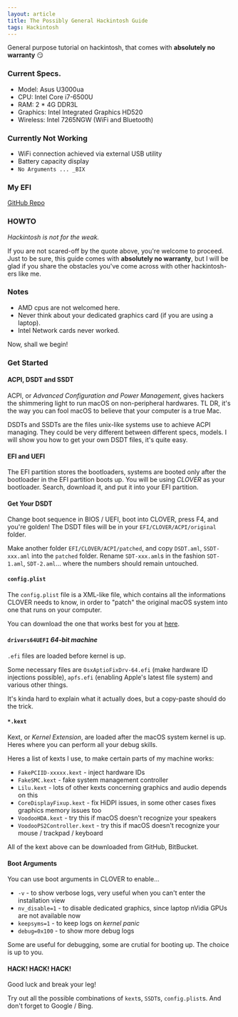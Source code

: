 ```yaml
---
layout: article
title: The Possibly General Hackintosh Guide
tags: Hackintosh
---
```


General purpose tutorial on hackintosh, that comes with **absolutely no
warranty** :smirk:

<!-- more -->

### Current Specs.

- Model: Asus U3000ua
- CPU: Intel Core i7-6500U
- RAM: 2 * 4G DDR3L
- Graphics: Intel Integrated Graphics HD520
- Wireless: Intel 7265NGW (WiFi and Bluetooth)

### Currently Not Working

- WiFi connection achieved via external USB utility
- Battery capacity display
- `No Arguments ... _BIX`

### My EFI

[GitHub Repo](https://github.com/smdsbz/Asus_U3000)

### HOWTO

*Hackintosh is not for the weak.*

If you are not scared-off by the quote above, you're welcome to proceed. Just to
be sure, this guide comes with **absolutely no warranty**, but I will be glad
if you share the obstacles you've come across with other hackintosh-ers
like me.  

### Notes

- AMD cpus are not welcomed here.
- Never think about your dedicated graphics card (if you are using a laptop).
- Intel Network cards never worked.

Now, shall we begin!  

### Get Started

#### ACPI, DSDT and SSDT

ACPI, or *Advanced Configuration and Power Management*, gives hackers the
shimmering light to run macOS on non-peripheral hardwares. TL DR, it's the
way you can fool macOS to believe that your computer is a true Mac.  

DSDTs and SSDTs are the files unix-like systems use to achieve ACPI managing.
They could be very different between different specs, models. I will show you
how to get your own DSDT files, it's quite easy.  

#### EFI and UEFI

The EFI partition stores the bootloaders, systems are booted only after the
bootloader in the EFI partition boots up. You will be using *CLOVER* as your
bootloader. Search, download it, and put it into your EFI partition.  

#### Get Your DSDT

Change boot sequence in BIOS / UEFI, boot into CLOVER, press F4, and
you're golden! The DSDT files will be in your `EFI/CLOVER/ACPI/original`
folder.  

Make another folder `EFI/CLOVER/ACPI/patched`, and copy `DSDT.aml`,
`SSDT-xxx.aml` into the `patched` folder. Rename `SDT-xxx.aml`s in the fashion
`SDT-1.aml`, `SDT-2.aml`... where the numbers should remain untouched.  

#### `config.plist`

The `config.plist` file is a XML-like file, which contains all the
informations CLOVER needs to know, in order to "patch" the original macOS
system into one that runs on your computer.  

You can download the one that works best for you at
[here](https://github.com/RehabMan/OS-X-Clover-Laptop-Config).  


#### `drivers64UEFI` *64-bit machine*

`.efi` files are loaded before kernel is up.  

Some necessary files are `OsxAptioFixDrv-64.efi` (make hardware ID injections
possible), `apfs.efi` (enabling Apple's latest file system) and various
other things.  

It's kinda hard to explain what it actually does, but a copy-paste should do
the trick.  

#### `*.kext`

Kext, or *Kernel Extension*, are loaded after the macOS system kernel is up.
Heres where you can perform all your debug skills.  

Heres a list of kexts I use, to make certain parts of my machine works:  

- `FakePCIID-xxxxx.kext` - inject hardware IDs
- `FakeSMC.kext` - fake system management controller
- `Lilu.kext` - lots of other kexts concerning graphics and audio
  depends on this
- `CoreDisplayFixup.kext` - fix HiDPI issues, in some other cases fixes
  graphics memory issues too
- `VoodooHDA.kext` - try this if macOS doesn't recognize your speakers
- `VoodooPS2Controller.kext` - try this if macOS doesn't recognize your
  mouse / trackpad / keyboard

All of the kext above can be downloaded from GitHub, BitBucket.  

#### Boot Arguments

You can use boot arguments in CLOVER to enable...

- `-v` - to show verbose logs, very useful when you can't enter the installation
  view
- `nv_disable=1` - to disable dedicated graphics, since laptop nVidia GPUs are
  not available now
- `keepsyms=1` - to keep logs on *kernel panic*
- `debug=0x100` - to show more debug logs

Some are useful for debugging, some are crutial for booting up. The choice is
up to you.

#### HACK! HACK! HACK!

Good luck and break your leg!  

Try out all the possible combinations of `kext`s, `SSDT`s, `config.plist`s.
And don't forget to Google / Bing.  


